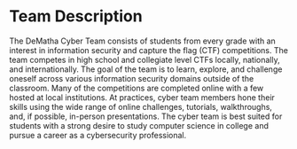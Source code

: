 # Team Description

The DeMatha Cyber Team consists of students from every grade with an interest in information security and capture the flag (CTF) competitions. The team competes in high school and collegiate level CTFs locally, nationally, and internationally. The goal of the team is to learn, explore, and challenge oneself across various information security domains outside of the classroom. Many of the competitions are completed online with a few hosted at local institutions. At practices, cyber team members hone their skills using the wide range of online challenges, tutorials, walkthroughs, and, if possible, in-person presentations. The cyber team is best suited for students with a strong desire to study computer science in college and pursue a career as a cybersecurity professional. 